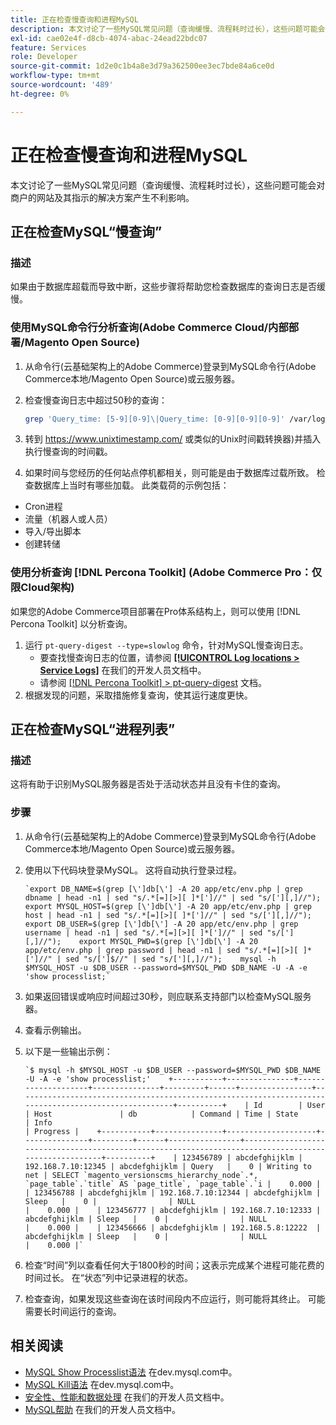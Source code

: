 ```yaml
---
title: 正在检查慢查询和进程MySQL
description: 本文讨论了一些MySQL常见问题（查询缓慢、流程耗时过长），这些问题可能会对商户的网站及其指示的解决方案产生不利影响。
exl-id: cae02e4f-d8cb-4074-abac-24ead22bdc07
feature: Services
role: Developer
source-git-commit: 1d2e0c1b4a8e3d79a362500ee3ec7bde84a6ce0d
workflow-type: tm+mt
source-wordcount: '489'
ht-degree: 0%

---
```


# 正在检查慢查询和进程MySQL

本文讨论了一些MySQL常见问题（查询缓慢、流程耗时过长），这些问题可能会对商户的网站及其指示的解决方案产生不利影响。

## 正在检查MySQL“慢查询”

### 描述

如果由于数据库超载而导致中断，这些步骤将帮助您检查数据库的查询日志是否缓慢。

### 使用MySQL命令行分析查询(Adobe Commerce Cloud/内部部署/Magento Open Source)

1. 从命令行(云基础架构上的Adobe Commerce)登录到MySQL命令行(Adobe Commerce本地/Magento Open Source)或云服务器。
1. 检查慢查询日志中超过50秒的查询：

   ```bash
   grep 'Query_time: [5-9][0-9]\|Query_time: [0-9][0-9][0-9]' /var/log/mysql/mysql-slow.log -A 3
   ```

1. 转到 <https://www.unixtimestamp.com/> 或类似的Unix时间戳转换器)并插入执行慢查询的时间戳。
1. 如果时间与您经历的任何站点停机都相关，则可能是由于数据库过载所致。 检查数据库上当时有哪些加载。 此类载荷的示例包括：

* Cron进程
* 流量（机器人或人员）
* 导入/导出脚本
* 创建转储


### 使用分析查询 [!DNL Percona Toolkit] (Adobe Commerce Pro：仅限Cloud架构)

如果您的Adobe Commerce项目部署在Pro体系结构上，则可以使用 [!DNL Percona Toolkit] 以分析查询。

1. 运行 `pt-query-digest --type=slowlog` 命令，针对MySQL慢查询日志。
   * 要查找慢查询日志的位置，请参阅 **[[!UICONTROL Log locations > Service Logs]](https://experienceleague.adobe.com/docs/commerce-cloud-service/user-guide/develop/test/log-locations.html)** 在我们的开发人员文档中。
   * 请参阅 [[!DNL Percona Toolkit] > pt-query-digest](https://www.percona.com/doc/percona-toolkit/LATEST/pt-query-digest.html#pt-query-digest) 文档。
1. 根据发现的问题，采取措施修复查询，使其运行速度更快。

## 正在检查MySQL“进程列表”

### 描述

这将有助于识别MySQL服务器是否处于活动状态并且没有卡住的查询。

### 步骤

1. 从命令行(云基础架构上的Adobe Commerce)登录到MySQL命令行(Adobe Commerce本地/Magento Open Source)或云服务器。
1. 使用以下代码块登录MySQL。 这将自动执行登录过程。

   ```MySQL
   `export DB_NAME=$(grep [\']db[\'] -A 20 app/etc/env.php | grep dbname | head -n1 | sed "s/.*[=][>][ ]*[']//" | sed "s/['][,]//");    export MYSQL_HOST=$(grep [\']db[\'] -A 20 app/etc/env.php | grep host | head -n1 | sed "s/.*[=][>][ ]*[']//" | sed "s/['][,]//");    export DB_USER=$(grep [\']db[\'] -A 20 app/etc/env.php | grep username | head -n1 | sed "s/.*[=][>][ ]*[']//" | sed "s/['][,]//");    export MYSQL_PWD=$(grep [\']db[\'] -A 20 app/etc/env.php | grep password | head -n1 | sed "s/.*[=][>][ ]*[']//" | sed "s/[']$//" | sed "s/['][,]//");    mysql -h $MYSQL_HOST -u $DB_USER --password=$MYSQL_PWD $DB_NAME -U -A -e 'show processlist;`
   ```

1. 如果返回错误或响应时间超过30秒，则应联系支持部门以检查MySQL服务器。
1. 查看示例输出。

1. 以下是一些输出示例：

   ```MySQL
   `$ mysql -h $MYSQL_HOST -u $DB_USER --password=$MYSQL_PWD $DB_NAME -U -A -e 'show processlist;'    +-----------+---------------+--------------------+---------------+---------+------+----------------+------------------------------------------------------------------------------------------------------+----------+    | Id        | User          | Host               | db            | Command | Time | State          | Info                                                                                                 | Progress |    +-----------+---------------+--------------------+---------------+---------+------+----------------+------------------------------------------------------------------------------------------------------+----------+    | 123456789 | abcdefghijklm | 192.168.7.10:12345 | abcdefghijklm | Query   |    0 | Writing to net | SELECT `magento_versionscms_hierarchy_node`.*, `page_table`.`title` AS `page_title`, `page_table`.`i |    0.000 |    | 123456788 | abcdefghijklm | 192.168.7.10:12344 | abcdefghijklm | Sleep   |    0 |                | NULL                                                                                                 |    0.000 |    | 123456777 | abcdefghijklm | 192.168.7.10:12333 | abcdefghijklm | Sleep   |    0 |                | NULL                                                                                                 |    0.000 |    | 123456666 | abcdefghijklm | 192.168.5.8:12222  | abcdefghijklm | Sleep   |    0 |                | NULL                                                                                                 |    0.000 |`
   ```

1. 检查“时间”列以查看任何大于1800秒的时间；这表示完成某个进程可能花费的时间过长。 在“状态”列中记录进程的状态。
1. 检查查询，如果发现这些查询在该时间段内不应运行，则可能将其终止。 可能需要长时间运行的查询。


## 相关阅读

* [MySQL Show Processlist语法](https://dev.mysql.com/doc/refman/8.0/en/show-processlist.html) 在dev.mysql.com中。
* [MySQL Kill语法](https://dev.mysql.com/doc/refman/8.0/en/kill.html) 在dev.mysql.com中。
* [安全性、性能和数据处理](https://devdocs.magento.com/guides/v2.3/ext-best-practices/extension-coding/security-performance-data-bp.html) 在我们的开发人员文档中。
* [MySQL帮助](https://devdocs.magento.com/guides/v2.3/install-gde/prereq/mysql.html) 在我们的开发人员文档中。

